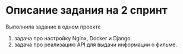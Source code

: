 # Описание задания на 2 спринт
 
Выполнила задание в одном проекте 

1. задача про настройку Nginx, Docker и Django.
2. задача про реализацию API для выдачи информации о фильме.

